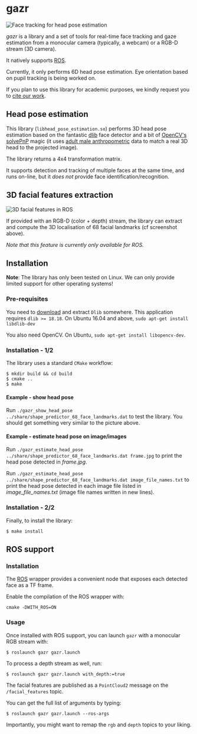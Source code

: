 gazr
====

![Face tracking for head pose estimation](doc/screenshot.jpg)

*gazr* is a library and a set of tools for real-time face tracking and gaze
estimation from a monocular camera (typically, a webcam) or a RGB-D stream (3D
camera).

It natively supports [ROS](http://ros.org).

Currently, it only performs 6D head pose estimation. Eye orientation based on
pupil tracking is being worked on.

If you plan to use this library for academic purposes, we kindly request you to
[cite our work](CITATION).

Head pose estimation
--------------------


This library (`libhead_pose_estimation.so`) performs 3D head pose estimation
based on the fantastic [dlib](http://dlib.net/) face detector and a bit of
[OpenCV's
solvePnP](http://docs.opencv.org/modules/calib3d/doc/camera_calibration_and_3d_reconstruction.html#solvepnp) magic (it uses [adult male anthropometric](https://github.com/chili-epfl/attention-tracker/blob/5dcef870c96892d80ca17959528efba0b2d0ce1c/src/head_pose_estimation.hpp#L12) data to match a real 3D head to the projected image).

The library returns a 4x4 transformation matrix.

It supports detection and tracking of multiple faces at the same time, and runs
on-line, but it *does not* provide face identification/recognition.

3D facial features extraction
-----------------------------

![3D facial features in ROS](doc/3d-point-cloud-facial-features.jpg)

If provided with an RGB-D (color + depth) stream, the library can extract and
compute the 3D localisation of 68 facial landmarks (cf screenshot above).

*Note that this feature is currently only available for ROS.*


Installation
------------

**Note**: The library has only been tested on Linux. We can only provide limited
support for other operating systems!

### Pre-requisites

You need to [download](http://dlib.net/) and extract ``Dlib`` somewhere. This
application requires ``dlib >= 18.18``. On Ubuntu 16.04 and above, `sudo
apt-get install libdlib-dev`

You also need OpenCV. On Ubuntu, `sudo apt-get install libopencv-dev`.

### Installation - 1/2

The library uses a standard ``CMake`` workflow:

```
$ mkdir build && cd build
$ cmake ..
$ make
```

#### Example - show head pose

Run ``./gazr_show_head_pose ../share/shape_predictor_68_face_landmarks.dat`` to test
the library. You should get something very similar to the picture above.

#### Example - estimate head pose on image/images

Run ``./gazr_estimate_head_pose ../share/shape_predictor_68_face_landmarks.dat frame.jpg``
to print the head pose detected in _frame.jpg_.

Run ``./gazr_estimate_head_pose ../share/shape_predictor_68_face_landmarks.dat image_file_names.txt``
to print the head pose detected in each image file listed in _image\_file\_names.txt_ (image file names written in new lines).


### Installation - 2/2

Finally, to install the library:

```
$ make install
```

ROS support
-----------

### Installation

The [ROS](http://www.ros.org/) wrapper provides a convenient node that exposes
each detected face as a TF frame.

Enable the compilation of the ROS wrapper with:

```
cmake -DWITH_ROS=ON
```

### Usage

Once installed with ROS support, you can launch `gazr` with a monocular RGB
stream with:

```
$ roslaunch gazr gazr.launch
```

To process a depth stream as well, run:
```
$ roslaunch gazr gazr.launch with_depth:=true
```

The facial features are published as a `PointCloud2` message on the
`/facial_features` topic.


You can get the full list of arguments by typing:

```
$ roslaunch gazr gazr.launch --ros-args
```

Importantly, you might want to remap the `rgb` and `depth` topics to your liking.

